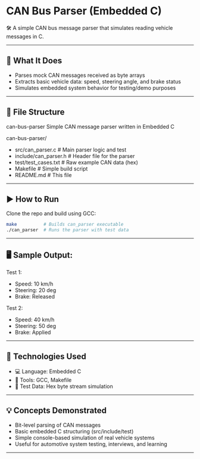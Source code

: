 # CAN Bus Parser (Embedded C)

🛠️ A simple CAN bus message parser that simulates reading vehicle messages in C.

---

## 📄 What It Does

- Parses mock CAN messages received as byte arrays
- Extracts basic vehicle data: speed, steering angle, and brake status
- Simulates embedded system behavior for testing/demo purposes

---

## 📁 File Structure

can-bus-parser
Simple CAN message parser written in Embedded C

can-bus-parser/
- src/can_parser.c # Main parser logic and test
- include/can_parser.h # Header file for the parser
- test/test_cases.txt # Raw example CAN data (hex)
- Makefile # Simple build script
- README.md # This file

---

## ▶️ How to Run

Clone the repo and build using GCC:

```bash
make          # Builds can_parser executable
./can_parser  # Runs the parser with test data
```

---

## 🖥️ Sample Output:

Test 1:
- Speed: 10 km/h
- Steering: 20 deg
- Brake: Released

Test 2:
- Speed: 40 km/h
- Steering: 50 deg
- Brake: Applied

---

## 🔧 Technologies Used

- 💻 Language: Embedded C
- 🧰 Tools: GCC, Makefile
- 🧪 Test Data: Hex byte stream simulation

---

## 💡 Concepts Demonstrated

- Bit-level parsing of CAN messages
- Basic embedded C structuring (src/include/test)
- Simple console-based simulation of real vehicle systems
- Useful for automotive system testing, interviews, and learning

---


